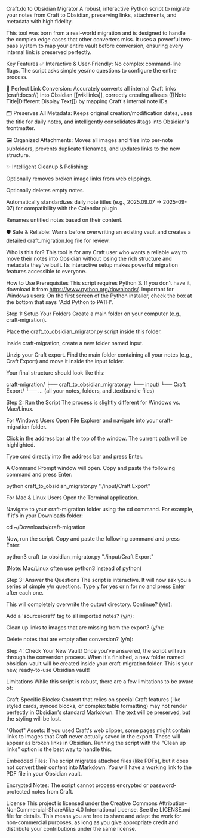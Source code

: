Craft.do to Obsidian Migrator
A robust, interactive Python script to migrate your notes from Craft to Obsidian, preserving links, attachments, and metadata with high fidelity.

This tool was born from a real-world migration and is designed to handle the complex edge cases that other converters miss. It uses a powerful two-pass system to map your entire vault before conversion, ensuring every internal link is preserved perfectly.

Key Features
✅ Interactive & User-Friendly: No complex command-line flags. The script asks simple yes/no questions to configure the entire process.

🔗 Perfect Link Conversion: Accurately converts all internal Craft links (craftdocs://) into Obsidian [[wikilinks]], correctly creating aliases ([[Note Title|Different Display Text]]) by mapping Craft's internal note IDs.

🗂️ Preserves All Metadata: Keeps original creation/modification dates, uses the title for daily notes, and intelligently consolidates #tags into Obsidian's frontmatter.

🖼️ Organized Attachments: Moves all images and files into per-note subfolders, prevents duplicate filenames, and updates links to the new structure.

✨ Intelligent Cleanup & Polishing:

Optionally removes broken image links from web clippings.

Optionally deletes empty notes.

Automatically standardizes daily note titles (e.g., 2025.09.07 -> 2025-09-07) for compatibility with the Calendar plugin.

Renames untitled notes based on their content.

🛡️ Safe & Reliable: Warns before overwriting an existing vault and creates a detailed craft_migration.log file for review.

Who is this for?
This tool is for any Craft user who wants a reliable way to move their notes into Obsidian without losing the rich structure and metadata they've built. Its interactive setup makes powerful migration features accessible to everyone.

How to Use
Prerequisites
This script requires Python 3. If you don't have it, download it from https://www.python.org/downloads/.
Important for Windows users: On the first screen of the Python installer, check the box at the bottom that says "Add Python to PATH".

Step 1: Setup Your Folders
Create a main folder on your computer (e.g., craft-migration).

Place the craft_to_obsidian_migrator.py script inside this folder.

Inside craft-migration, create a new folder named input.

Unzip your Craft export. Find the main folder containing all your notes (e.g., Craft Export) and move it inside the input folder.

Your final structure should look like this:

craft-migration/
├── craft_to_obsidian_migrator.py
└── input/
    └── Craft Export/
        └── ... (all your notes, folders, and .textbundle files)

Step 2: Run the Script
The process is slightly different for Windows vs. Mac/Linux.

For Windows Users
Open File Explorer and navigate into your craft-migration folder.

Click in the address bar at the top of the window. The current path will be highlighted.

Type cmd directly into the address bar and press Enter.

A Command Prompt window will open. Copy and paste the following command and press Enter:

python craft_to_obsidian_migrator.py "./input/Craft Export"

For Mac & Linux Users
Open the Terminal application.

Navigate to your craft-migration folder using the cd command. For example, if it's in your Downloads folder:

cd ~/Downloads/craft-migration

Now, run the script. Copy and paste the following command and press Enter:

python3 craft_to_obsidian_migrator.py "./input/Craft Export"

(Note: Mac/Linux often use python3 instead of python)

Step 3: Answer the Questions
The script is interactive. It will now ask you a series of simple y/n questions. Type y for yes or n for no and press Enter after each one.

This will completely overwrite the output directory. Continue? (y/n):

Add a 'source/craft' tag to all imported notes? (y/n):

Clean up links to images that are missing from the export? (y/n):

Delete notes that are empty after conversion? (y/n):

Step 4: Check Your New Vault!
Once you've answered, the script will run through the conversion process. When it's finished, a new folder named obsidian-vault will be created inside your craft-migration folder. This is your new, ready-to-use Obsidian vault!

Limitations
While this script is robust, there are a few limitations to be aware of:

Craft-Specific Blocks: Content that relies on special Craft features (like styled cards, synced blocks, or complex table formatting) may not render perfectly in Obsidian's standard Markdown. The text will be preserved, but the styling will be lost.

"Ghost" Assets: If you used Craft's web clipper, some pages might contain links to images that Craft never actually saved in the export. These will appear as broken links in Obsidian. Running the script with the "Clean up links" option is the best way to handle this.

Embedded Files: The script migrates attached files (like PDFs), but it does not convert their content into Markdown. You will have a working link to the PDF file in your Obsidian vault.

Encrypted Notes: The script cannot process encrypted or password-protected notes from Craft.

License
This project is licensed under the Creative Commons Attribution-NonCommercial-ShareAlike 4.0 International License. See the LICENSE.md file for details. This means you are free to share and adapt the work for non-commercial purposes, as long as you give appropriate credit and distribute your contributions under the same license.